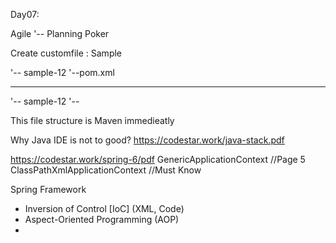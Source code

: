 Day07:

Agile
'-- Planning Poker

Create customfile : Sample

'-- sample-12
	'--pom.xml

______________

'-- sample-12
	'-- 

This file structure is Maven immedieatly

Why Java IDE is not to good?
https://codestar.work/java-stack.pdf

https://codestar.work/spring-6/pdf
GenericApplicationContext			//Page 5
ClassPathXmlApplicationContext		//Must Know

Spring Framework
- Inversion of Control [IoC]	(XML, Code)
- Aspect-Oriented Programming	(AOP)
- 






